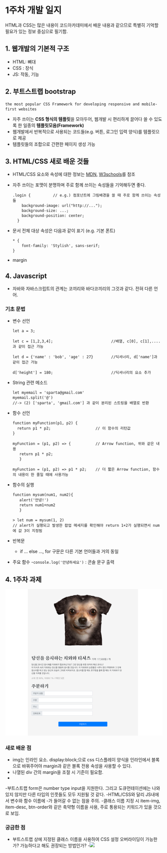 # 1주차 개발 일지
HTML과 CSS는 많은 내용이 코드아카데미에서 배운 내용과 같으므로 특별히 기억할 필요가 있는 정보 중심으로 필기함.

## 1. 웹개발의 기본적 구조
- HTML: 뼈대
- CSS : 장식
- JS: 작동, 기능   
   
## 2. 부트스트랩 bootstrap
```
the most popular CSS Framework for developing responsive and mobile-first websites
```
- 자주 쓰이는 <b>CSS 형식의 템플릿</b>을 모아두어, 웹개발 시 편리하게 끌어다 쓸 수 있도록 한 일종의 <b>템플릿모음(Framework)</b>  
- 웹개발에서 반복적으로 사용되는 코드들(e.g. 버튼, 로그인 입력 양식)를 템플릿으로 제공
- 템플릿들의 조합으로 간편한 페이지 생성 가능


## 3. HTML/CSS 새로 배운 것들
-  HTML/CSS 요소와 속성에 대한 정보는 [MDN](https://developer.mozilla.org/ko/docs/Web), [W3schools](https://www.w3schools.com/html/)를 참조
      
- 자주 쓰이는 포맷이 분명하며 주로 함께 쓰이는 속성들을 기억해두면 좋다. 
  ```  
  .login {          // e.g.) 컴포넌트에 그림배경을 쓸 때 주로 함께 쓰이는 속성들
      background-image: url("http://...");
      background-size: ...;
      background-position: center;
    }
  ```
     
- 문서 전체 대상 속성은 다음과 같이 표기 (e.g. 기본 폰트)
  ```
  * {
      font-family: 'Stylish', sans-serif;
  }
  ```
- margin

    
## 4. Javascript
- 자바와 자바스크립트의 관계는 코끼리와 바다코끼리의 그것과 같다. 전혀 다른 언어.
   
### 기초 문법
- 변수 선언
   ```
   let a = 3;
 
   let c = [1,2,3,4];                          //배열, c[0], c[1],....과 같이 접근 가능
 
   let d = {'name' : 'bob', 'age' : 27}        //딕셔너리, d['name']과 같이 접근 가능
   
   d['height'] = 180;                          //딕셔너리의 요소 추가
   ```
- String 관련 메소드
   ```
   let myemail = 'sparta@gmail.com'
   myemail.split('@')
   //-> (2) ['sparta', 'gmail.com'] 과 같이 분리된 스트링을 배열로 반환
   ```
- 함수 선언
   ```
   function myFunction(p1, p2) {
     return p1 * p2;                    // 이 함수의 리턴값
   } 

   myFunction = (p1, p2) => {           // Arrow function, 위와 같은 내용
      return p1 * p2;
      }

   myFunction = (p1, p2) => p1 * p2;    // 더 짧은 Arrow function, 함수의 내용이 한 줄일 때에 사용가능 
   ```
- 함수의 실행
   ```
   function mysum(num1, num2){
      alert('안녕!')
      return num1+num2
      }
   
   > let num = mysum(1, 2)
   // alert가 실행되고 발생한 팝업 메세지를 확인해야 return 1+2가 실행되면서 num에 값 3이 지정됨
   ```
- 반복문
   - if ... else ..., for 구문은 다른 기본 언어들과 거의 동일

- 주요 함수
   -```console.log('안녕하세요')``` : 콘솔 문구 출력  

## 4. 1주차 과제
<img src="img/week01-1.png" alt="1주차 과제 결과물">

### 새로 배운 점
- img는 인라인 요소. display:block;으로 css 디스플레이 양식을 인라인에서 블록으로 바꿔주어야 margin과 같은 블록 전용 속성을 사용할 수 있다.
- 나열된 div 간의 margin을 조절 시 기준이 필요함.
-  
-부트스트랩 form은 number type input을 지원한다. 그리고 도큐먼테이션에는 나와있지 않지만 다른 타입의 인풋들도 모두 지원될 것 같다. 
-HTML/CSS와 달리 JS내에서 변수와 함수 이름에 -가 들어갈 수 없는 점을 주의. 
-클래스 이름 지정 시 item-img, item-desc, btn-order와 같은 축약형 이름을 사용, 주로 통용되는 키워드가 있을 것으로 보임.


### 궁금한 점
- 부트스트랩 상에 지정된 클래스 이름을 사용하여 CSS 설정 오버라이딩이 가능한가? 가능하다고 해도 권장되는 방법인가?
-<img src="img/week01-2.png">
